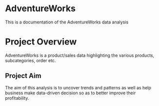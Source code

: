 # AdventureWorks
This is a documentation of the AdventureWorks data analysis 

# Project Overview
AdventureWorks is a product/sales data highlighting the various products, subcategories, order etc.

## Project Aim
The aim of this analysis is to uncover trends and patterns as well as help business make data-driven decision so as to better improve their profitability.
